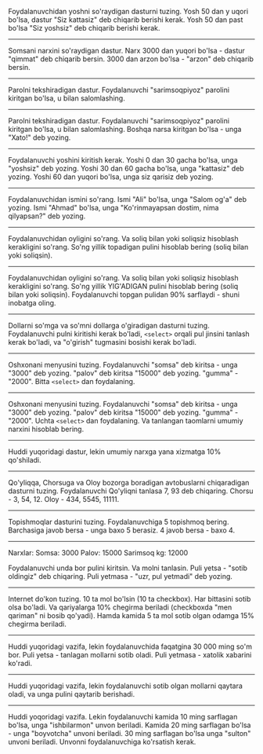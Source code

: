 Foydalanuvchidan yoshni so'raydigan dasturni tuzing. Yosh 50 dan y uqori bo'lsa, dastur "Siz kattasiz" deb chiqarib berishi kerak.
Yosh 50 dan past bo'lsa "Siz yoshsiz" deb chiqarib berishi kerak.

---

Somsani narxini so'raydigan dastur. Narx 3000 dan yuqori bo'lsa - dastur "qimmat" deb chiqarib bersin.
3000 dan arzon bo'lsa - "arzon" deb chiqarib bersin.

---

Parolni tekshiradigan dastur. Foydalanuvchi "sarimsoqpiyoz" parolini kiritgan bo'lsa, u bilan salomlashing.

---

Parolni tekshiradigan dastur. Foydalanuvchi "sarimsoqpiyoz" parolini kiritgan bo'lsa, u bilan salomlashing.
Boshqa narsa kiritgan bo'lsa - unga "Xato!" deb yozing.

---

Foydalanuvchi yoshini kiritish kerak.
Yoshi 0 dan 30 gacha bo'lsa, unga "yoshsiz" deb yozing.
Yoshi 30 dan 60 gacha bo'lsa, unga "kattasiz" deb yozing.
Yoshi 60 dan yuqori bo'lsa, unga siz qarisiz deb yozing.

---

Foydalanuvchidan ismini so'rang.
Ismi "Ali" bo'lsa, unga "Salom og'a" deb yozing. Ismi "Ahmad" bo'lsa, unga "Ko'rinmayapsan dostim, nima qilyapsan?" deb yozing.

---

Foydalanuvchidan oyligini so'rang. Va soliq bilan yoki soliqsiz hisoblash kerakligini so'rang.
So'ng yillik topadigan pulini hisoblab bering (soliq bilan yoki soliqsin).

---

Foydalanuvchidan oyligini so'rang. Va soliq bilan yoki soliqsiz hisoblash kerakligini so'rang.
So'ng yillik YIG'ADIGAN pulini hisoblab bering (soliq bilan yoki soliqsin).
Foydalanuvchi topgan pulidan 90% sarflaydi - shuni inobatga oling.

---

Dollarni so'mga va so'mni dollarga o'giradigan dasturni tuzing.
Foydalanuvchi pulni kiritishi kerak bo'ladi, `<select>` orqali pul jinsini tanlash kerak bo'ladi,
va "o'girish" tugmasini bosishi kerak bo'ladi.

---

Oshxonani menyusini tuzing. Foydalanuvchi "somsa" deb kiritsa - unga "3000" deb yozing.
"palov" deb kiritsa "15000" deb yozing. "gumma" - "2000". Bitta `<select>` dan foydalaning.

---

Oshxonani menyusini tuzing. Foydalanuvchi "somsa" deb kiritsa - unga "3000" deb yozing.
"palov" deb kiritsa "15000" deb yozing. "gumma" - "2000". Uchta `<select>` dan foydalaning.
Va tanlangan taomlarni umumiy narxini hisoblab bering.

---

Huddi yuqoridagi dastur, lekin umumiy narxga yana xizmatga 10% qo'shiladi.

---

Qo'yliqqa, Chorsuga va Oloy bozorga boradigan avtobuslarni chiqaradigan dasturni tuzing.
Foydalanuvchi Qo'yliqni tanlasa 7, 93 deb chiqaring.
Chorsu - 3, 54, 12.
Oloy - 434, 5545, 11111.

---

Topishmoqlar dasturini tuzing.
Foydalanuvchiga 5 topishmoq bering. Barchasiga javob bersa - unga baxo 5 berasiz.
4 javob bersa - baxo 4.

---

Narxlar:
Somsa: 3000
Palov: 15000
Sarimsoq kg: 12000


Foydalanuvchi unda bor pulini kiritsin. Va molni tanlasin.
Puli yetsa - "sotib oldingiz" deb chiqaring. Puli yetmasa - "uzr, pul yetmadi" deb yozing.

---

Internet do'kon tuzing. 10 ta mol bo'lsin (10 ta checkbox). Har bittasini sotib olsa bo'ladi. Va qariyalarga 10% chegirma beriladi (checkboxda "men qariman" ni bosib qo'yadi). Hamda kamida 5 ta mol sotib olgan odamga 15% chegirma beriladi.

---

Huddi yuqoridagi vazifa, lekin foydalanuvchida faqatgina 30 000 ming so'm bor. Puli yetsa - tanlagan mollarni sotib oladi. Puli yetmasa - xatolik xabarini ko'radi.

---

Huddi yuqoridagi vazifa, lekin foydalanuvchi sotib olgan mollarni qaytara oladi, va unga pulini qaytarib berishadi.

---

Huddi yoqoridagi vazifa. Lekin foydalanuvchi kamida 10 ming sarflagan bo'lsa, unga "ishbilarmon" unvon beriladi. Kamida 20 ming sarflagan bo'lsa - unga "boyvotcha" unvoni beriladi. 30 ming sarflagan bo'lsa unga "sulton" unvoni beriladi. Unvonni foydalanuvchiga ko'rsatish kerak.
